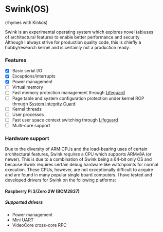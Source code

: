 # Swink(OS)
(rhymes with Kinkos)

Swink is an experimental operating system which explores novel (ab)uses of architectural features to enable better performance and security.
Although I always strive for production quality code, this is chiefly a hobby/research kernel and is certainly not a production ready.

### Features
- [x] Basic serial I/O
- [x] Exceptions/interrupts
- [x] Power management
- [ ] Virtual memory
- [ ] Fast memory protection management through [Lifeguard](/docs/watchpoints/lifeguard.md)
- [ ] Page table and system configuration protection under kernel ROP through [System Integrity Guard](/docs/watchpoints/system_integrity_guard.md)
- [ ] Kernel threads
- [ ] User processes
- [ ] Fast user space context switching through [Lifeguard](/docs/watchpoints/lifeguard.md)
- [ ] Multi-core support

### Hardware support
Due to the diversity of ARM CPUs and the load-bearing uses of certain architectural features, Swink *requires* a CPU which supports ARMv8A (or newer).
This is due to a combination of Swink being a 64-bit only OS and because Swink requires certain debug hardware like watchpoints for normal execution.
These CPUs, however, are not exceptionally difficult to acquire and are found in many popular single board computers.
I have tested and developed drivers for Swink on the following platforms:

#### Raspberry Pi 3/Zero 2W (BCM2837)
##### Supported drivers
* Power management 
* Mini UART
* VideoCore cross-core RPC

